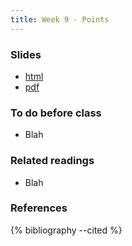 ```yaml
---
title: Week 9 - Points
---
```


### Slides

- [html](../slides/lecture_09.html)
- [pdf](../slides/lecture_09.pdf)

### To do before class

* Blah

### Related readings

* Blah

### References

{% bibliography --cited %}

